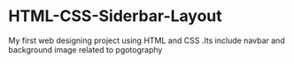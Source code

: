 # HTML-CSS-Siderbar-Layout
My first web designing project using HTML and CSS .Its include navbar and background image related to pgotography
